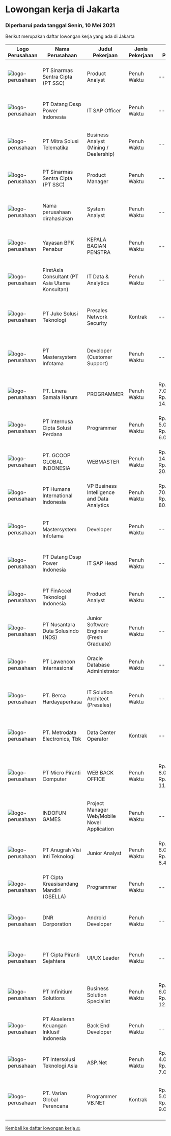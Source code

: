 
  # Lowongan kerja di Jakarta

  ### Diperbarui pada tanggal Senin, 10 Mei 2021

  Berikut merupakan daftar lowongan kerja yang ada di Jakarta

  |Logo Perusahaan | Nama Perusahaan | Judul Pekerjaan | Jenis Pekerjaan | Gaji Pekerjaan | Lokasi | Deskripsi | Tanggal diunggah | Pranala |
  | -------------- | --------------- | --------------- | --------- | --------- | -------------- | ------- | ----------- | ----------- |
  |![logo-perusahaan](https://image-service-cdn.seek.com.au/e58884736b2e3e4271cf8268401922d6585b0185/ee4dce1061f3f616224767ad58cb2fc751b8d2dc)|PT Sinarmas Sentra Cipta (PT SSC)|Product Analyst|Penuh Waktu|---|Jakarta Raya|Job description: Perform strategic and ad-hoc work in support of Product Manager to analyze user problems and requiremen Create workflow, customer...|Minggu, 09 Mei 2021|https://www.jobstreet.co.id/id/job/product-analyst-3527551?token=0~5e57b9c3-d804-482f-9682-a247738a991c&sectionRank=1&jobId=jobstreet-id-job-3527551|
|![logo-perusahaan](https://image-service-cdn.seek.com.au/48f869ba6be5074d1986ddcb7ed774eee1c825f2/ee4dce1061f3f616224767ad58cb2fc751b8d2dc)|PT Datang Dssp Power Indonesia|IT SAP Officer|Penuh Waktu|---|Jakarta Pusat|With a vision of becoming a world-class energy company with "green, low-carbon, multi-energy complementary, efficient coordination, and digital...|Minggu, 09 Mei 2021|https://www.jobstreet.co.id/id/job/it-sap-officer-3527543?token=0~5e57b9c3-d804-482f-9682-a247738a991c&sectionRank=2&jobId=jobstreet-id-job-3527543|
|![logo-perusahaan](https://image-service-cdn.seek.com.au/db13162500f6e73c8227c422adb7f11b29d7ced7/ee4dce1061f3f616224767ad58cb2fc751b8d2dc)|PT Mitra Solusi Telematika|Business Analyst (Mining / Dealership)|Penuh Waktu|---|Jakarta Selatan|Responsibilities: Brainstorm requirements a solution needs with business users Gain an understanding of the business processes relevant to the...|Senin, 10 Mei 2021|https://www.jobstreet.co.id/id/job/business-analyst-mining-dealership-3527658?token=0~5e57b9c3-d804-482f-9682-a247738a991c&sectionRank=3&jobId=jobstreet-id-job-3527658|
|![logo-perusahaan](https://image-service-cdn.seek.com.au/e58884736b2e3e4271cf8268401922d6585b0185/ee4dce1061f3f616224767ad58cb2fc751b8d2dc)|PT Sinarmas Sentra Cipta (PT SSC)|Product Manager|Penuh Waktu|---|Jakarta Raya|Job Responsibilities Perform strategic and ad-hoc work to deeply understand and communicate the problems of our customers by regularly talk with...|Minggu, 09 Mei 2021|https://www.jobstreet.co.id/id/job/product-manager-3527552?token=0~5e57b9c3-d804-482f-9682-a247738a991c&sectionRank=4&jobId=jobstreet-id-job-3527552|
|![logo-perusahaan](https://us.123rf.com/450wm/pavelstasevich/pavelstasevich1811/pavelstasevich181101027/112815900-stock-vector-no-image-available-icon-flat-vector.jpg?ver=6)|Nama perusahaan dirahasiakan|System Analyst|Penuh Waktu|---|Jakarta Raya|Purpose of the position:System Analyst who can handle system development of large projects (Mainly DWH/BI system): including analyzing current system,...|Minggu, 09 Mei 2021|https://www.jobstreet.co.id/id/job/system-analyst-3521059?token=0~5e57b9c3-d804-482f-9682-a247738a991c&sectionRank=5&jobId=jobstreet-id-job-3521059|
|![logo-perusahaan](https://image-service-cdn.seek.com.au/a11625cbdb0a881471cd329c4ceca6d5932de16e/ee4dce1061f3f616224767ad58cb2fc751b8d2dc)|Yayasan BPK Penabur|KEPALA BAGIAN PENSTRA|Penuh Waktu|---|Jakarta Barat|KEPALA BAGIAN PENSTRA (IT Departement)Kualifikasi:1. Jenjang S1 (diutamakan berjenjang S2) di jurusan Sistem Informasi atau Teknik Informatika.2....|Minggu, 09 Mei 2021|https://www.jobstreet.co.id/id/job/kepala-bagian-penstra-3520703?token=0~5e57b9c3-d804-482f-9682-a247738a991c&sectionRank=6&jobId=jobstreet-id-job-3520703|
|![logo-perusahaan](https://image-service-cdn.seek.com.au/27e315d751dacc9e725d149f3c2d53cf11ac551f/ee4dce1061f3f616224767ad58cb2fc751b8d2dc)|FirstAsia Consultant (PT Asia Utama Konsultan)|IT Data & Analytics|Penuh Waktu|---|Jakarta Raya|FirstAsia Consultants membuka lowongan kerja untuk penempatan di klien kami yang bergerak dibidang Financial Industry, yang sedang membutuhkan posisi...|Senin, 10 Mei 2021|https://www.jobstreet.co.id/id/job/it-data-analytics-3527675?token=0~5e57b9c3-d804-482f-9682-a247738a991c&sectionRank=7&jobId=jobstreet-id-job-3527675|
|![logo-perusahaan](https://image-service-cdn.seek.com.au/d35ac5ea00c4425d578be3d79ae0a51787864fee/ee4dce1061f3f616224767ad58cb2fc751b8d2dc)|PT Juke Solusi Teknologi|Presales Network Security|Kontrak|---|Jakarta Pusat|Position Summary:The Solutions Architect is a pre-sales resource that leads the consultative discovery of the client’s business goals, objectives, and...|Senin, 10 Mei 2021|https://www.jobstreet.co.id/id/job/presales-network-security-3527636?token=0~5e57b9c3-d804-482f-9682-a247738a991c&sectionRank=8&jobId=jobstreet-id-job-3527636|
|![logo-perusahaan](https://image-service-cdn.seek.com.au/c67d3e626123eb986b928345d8fd435503d07a51/ee4dce1061f3f616224767ad58cb2fc751b8d2dc)|PT Mastersystem Infotama|Developer (Customer Support)|Penuh Waktu|---|Jakarta Raya|Pengembangan aplikasi pemograman berbasis SQL Pengembangan aplikasi pemograman berbasis MySQL Pengembangan aplikasi pemograman berbasis MariaDB...|Minggu, 09 Mei 2021|https://www.jobstreet.co.id/id/job/developer-customer-support-3521269?token=0~5e57b9c3-d804-482f-9682-a247738a991c&sectionRank=9&jobId=jobstreet-id-job-3521269|
|![logo-perusahaan](https://us.123rf.com/450wm/pavelstasevich/pavelstasevich1811/pavelstasevich181101027/112815900-stock-vector-no-image-available-icon-flat-vector.jpg?ver=6)|PT. Linera Samala Harum|PROGRAMMER|Penuh Waktu|Rp. 7.000.000-Rp. 14.000.000|Jakarta Barat|PROGRAMMERDibutuhkan 2 orang Programmer dengan kriteria sebagai berikut:* Lulusan S1 dengan jurusan Teknik Informatika/ Komputer.* Diutamakan memiliki...|Minggu, 09 Mei 2021|https://www.jobstreet.co.id/id/job/programmer-3515936?token=0~5e57b9c3-d804-482f-9682-a247738a991c&sectionRank=10&jobId=jobstreet-id-job-3515936|
|![logo-perusahaan](https://image-service-cdn.seek.com.au/0a82fe5328e9199809df0ef016dee25b57b30bdb/ee4dce1061f3f616224767ad58cb2fc751b8d2dc)|PT Internusa Cipta Solusi Perdana|Programmer|Penuh Waktu|Rp. 5.000.000-Rp. 6.000.000|Jakarta Timur|Pendidikan S1 Jurusan IT Menguasai pemograman Network Menguasai database SQL/My SQL Memiliki attitude yang baik, rajin dan jujur Mampu bekerja secara...|Minggu, 09 Mei 2021|https://www.jobstreet.co.id/id/job/programmer-3521370?token=0~5e57b9c3-d804-482f-9682-a247738a991c&sectionRank=11&jobId=jobstreet-id-job-3521370|
|![logo-perusahaan](https://image-service-cdn.seek.com.au/39c84e9b5d4947b943fc64d6fae220f36905fd1e/ee4dce1061f3f616224767ad58cb2fc751b8d2dc)|PT. GCOOP GLOBAL INDONESIA|WEBMASTER|Penuh Waktu|Rp. 14.000.000-Rp. 20.000.000|Jakarta Selatan|·      Pendidikan Minimal Sarjana (Diutamakan pendidikan Sarjana IT, Design)·      Memiliki pengalaman 7 Tahun di bidang yang sama·      Memiliki...|Minggu, 09 Mei 2021|https://www.jobstreet.co.id/id/job/webmaster-3521142?token=0~5e57b9c3-d804-482f-9682-a247738a991c&sectionRank=12&jobId=jobstreet-id-job-3521142|
|![logo-perusahaan](https://image-service-cdn.seek.com.au/590e2b1b14110de92652e1fa0671971a130e7668/ee4dce1061f3f616224767ad58cb2fc751b8d2dc)|PT Humana International Indonesia|VP Business Intelligence and Data Analytics|Penuh Waktu|Rp. 70.000.000-Rp. 80.000.000|Jakarta Raya|Main Responsibilities: Work with management to identify necessary business improvement in order to meet agreed business KPI's Not limited to identify...|Senin, 10 Mei 2021|https://www.jobstreet.co.id/id/job/vp-business-intelligence-and-data-analytics-3527624?token=0~5e57b9c3-d804-482f-9682-a247738a991c&sectionRank=13&jobId=jobstreet-id-job-3527624|
|![logo-perusahaan](https://image-service-cdn.seek.com.au/c67d3e626123eb986b928345d8fd435503d07a51/ee4dce1061f3f616224767ad58cb2fc751b8d2dc)|PT Mastersystem Infotama|Developer|Penuh Waktu|---|Jakarta Raya|Candidate must possess at least Bachelor's Degree in Engineering (Computer/Telecommunication), Computer Science/Information Technology or equivalent....|Minggu, 09 Mei 2021|https://www.jobstreet.co.id/id/job/developer-3521277?token=0~5e57b9c3-d804-482f-9682-a247738a991c&sectionRank=14&jobId=jobstreet-id-job-3521277|
|![logo-perusahaan](https://image-service-cdn.seek.com.au/48f869ba6be5074d1986ddcb7ed774eee1c825f2/ee4dce1061f3f616224767ad58cb2fc751b8d2dc)|PT Datang Dssp Power Indonesia|IT SAP Head|Penuh Waktu|---|Jakarta Pusat|With a vision of becoming a world-class energy company with "green, low-carbon, multi-energy complementary, efficient coordination, and digital...|Minggu, 09 Mei 2021|https://www.jobstreet.co.id/id/job/it-sap-head-3527544?token=0~5e57b9c3-d804-482f-9682-a247738a991c&sectionRank=15&jobId=jobstreet-id-job-3527544|
|![logo-perusahaan](https://image-service-cdn.seek.com.au/2f07e1526f435d99b06e17361d3b3922c84a3b23/ee4dce1061f3f616224767ad58cb2fc751b8d2dc)|PT FinAccel Teknologi Indonesia|Product Analyst|Penuh Waktu|---|Jakarta Pusat|FinAccel (the parent company of Kredivo) is looking for an experienced marketing data analyst to support data analytics needs for the Product Team....|Minggu, 09 Mei 2021|https://www.jobstreet.co.id/id/job/product-analyst-3527482?token=0~5e57b9c3-d804-482f-9682-a247738a991c&sectionRank=16&jobId=jobstreet-id-job-3527482|
|![logo-perusahaan](https://image-service-cdn.seek.com.au/3afbeb83b5a3ce81ae8b401c4b008fe1cb9cbb5a/ee4dce1061f3f616224767ad58cb2fc751b8d2dc)|PT Nusantara Duta Solusindo (NDS)|Junior Software Engineer (Fresh Graduate)|Penuh Waktu|---|Jakarta Raya|Do you want to be part of our fresh and energic IT team to provide the best solution for our clients while expanding your skills with cutting-edge...|Jumat, 07 Mei 2021|https://www.jobstreet.co.id/id/job/junior-software-engineer-fresh-graduate-3527163?token=0~5e57b9c3-d804-482f-9682-a247738a991c&sectionRank=17&jobId=jobstreet-id-job-3527163|
|![logo-perusahaan](https://image-service-cdn.seek.com.au/aa313c82faaa064b4cd506a476c3f34d038e8160/ee4dce1061f3f616224767ad58cb2fc751b8d2dc)|PT Lawencon Internasional|Oracle Database Administrator|Penuh Waktu|---|Jakarta Raya|Job Description : Building database systems of high availability and quality depending on each end user’s specialized role Designing and implementing...|Minggu, 09 Mei 2021|https://www.jobstreet.co.id/id/job/oracle-database-administrator-3521587?token=0~5e57b9c3-d804-482f-9682-a247738a991c&sectionRank=18&jobId=jobstreet-id-job-3521587|
|![logo-perusahaan](https://image-service-cdn.seek.com.au/0c900ac2b5b1a2cf9bee651ce5d069e68ff14c92/ee4dce1061f3f616224767ad58cb2fc751b8d2dc)|PT. Berca Hardayaperkasa|IT Solution Architect (Presales)|Penuh Waktu|---|Jakarta Pusat|Job Description: Assessment for customer current pain point, business objective and IT requirement Design IT Infrastructure for Server, Storage,...|Minggu, 09 Mei 2021|https://www.jobstreet.co.id/id/job/it-solution-architect-presales-3520851?token=0~5e57b9c3-d804-482f-9682-a247738a991c&sectionRank=19&jobId=jobstreet-id-job-3520851|
|![logo-perusahaan](https://image-service-cdn.seek.com.au/360ff551a5280d24a3ac9432bdc8ba5ec988566b/ee4dce1061f3f616224767ad58cb2fc751b8d2dc)|PT. Metrodata Electronics, Tbk|Data Center Operator|Kontrak|---|Jakarta Selatan|Qualification Candidate must possess at least Diploma in Engineering (Computer/Telecommunication), Computer Science/Information Technology or...|Senin, 10 Mei 2021|https://www.jobstreet.co.id/id/job/data-center-operator-3527655?token=0~5e57b9c3-d804-482f-9682-a247738a991c&sectionRank=20&jobId=jobstreet-id-job-3527655|
|![logo-perusahaan](https://image-service-cdn.seek.com.au/94c9fb98c4e7f4339720ec3fa466c90ccb3f794b/ee4dce1061f3f616224767ad58cb2fc751b8d2dc)|PT Micro Piranti Computer|WEB BACK OFFICE|Penuh Waktu|Rp. 8.000.000-Rp. 11.200.000|Jakarta Pusat|Berpengalaman dengan C#, Net ASP MVC Berpengalaman dengan HTML,CSS, JS Berpengalaman dengan Framework Angular Berpengalaman dengan MS SQL Server Mampu...|Jumat, 07 Mei 2021|https://www.jobstreet.co.id/id/job/web-back-office-3519537?token=0~5e57b9c3-d804-482f-9682-a247738a991c&sectionRank=21&jobId=jobstreet-id-job-3519537|
|![logo-perusahaan](https://image-service-cdn.seek.com.au/34cb40e82f343b94e2cd3d8c9052f4042ecff6b1/ee4dce1061f3f616224767ad58cb2fc751b8d2dc)|INDOFUN GAMES|Project Manager Web/Mobile Novel Application|Penuh Waktu|---|Jakarta Pusat|Project ManagerResponsibilities-      Manage project timeline, budget and status to ensure the project is on-track.-      Work closely with IT, Design...|Minggu, 09 Mei 2021|https://www.jobstreet.co.id/id/job/project-manager-web-mobile-novel-application-3516104?token=0~5e57b9c3-d804-482f-9682-a247738a991c&sectionRank=22&jobId=jobstreet-id-job-3516104|
|![logo-perusahaan](https://image-service-cdn.seek.com.au/400147b601611eae4e758ad70a51a8d1ebd0c2e6/ee4dce1061f3f616224767ad58cb2fc751b8d2dc)|PT Anugrah Visi Inti Teknologi|Junior Analyst|Penuh Waktu|Rp. 6.000.000-Rp. 8.400.000|Jakarta Barat|Job Description:Responsibility : Coordinate with customer and internal team if there's any issue in the implemented system. Solving any issues related...|Jumat, 07 Mei 2021|https://www.jobstreet.co.id/id/job/junior-analyst-3526700?token=0~5e57b9c3-d804-482f-9682-a247738a991c&sectionRank=23&jobId=jobstreet-id-job-3526700|
|![logo-perusahaan](https://image-service-cdn.seek.com.au/8bdaf93ac6c27248d0f5b0789ebd1fe77416c632/ee4dce1061f3f616224767ad58cb2fc751b8d2dc)|PT Cipta Kreasisandang Mandiri (OSELLA)|Programmer|Penuh Waktu|---|Jakarta Raya|Job Qualifications : Candidate must possess at least bachleor's Degree in Computer Science/Information Technology or equivalent Strong in PHP...|Sabtu, 08 Mei 2021|https://www.jobstreet.co.id/id/job/programmer-3515762?token=0~5e57b9c3-d804-482f-9682-a247738a991c&sectionRank=24&jobId=jobstreet-id-job-3515762|
|![logo-perusahaan](https://image-service-cdn.seek.com.au/2f48b94ed181db082a43c49c0a9bf656aa9f995e/ee4dce1061f3f616224767ad58cb2fc751b8d2dc)|DNR Corporation|Android Developer|Penuh Waktu|---|Jakarta Selatan|Job Description Develop mobile application for Android Phone Have regular scrum meeting with manager Minimum Qualifications Show us your killer...|Minggu, 09 Mei 2021|https://www.jobstreet.co.id/id/job/android-developer-3521381?token=0~5e57b9c3-d804-482f-9682-a247738a991c&sectionRank=25&jobId=jobstreet-id-job-3521381|
|![logo-perusahaan](https://image-service-cdn.seek.com.au/a58d3b3ae0f3640e2ea322f7c814b31984fccf08/ee4dce1061f3f616224767ad58cb2fc751b8d2dc)|PT Cipta Piranti Sejahtera|UI/UX Leader|Penuh Waktu|---|Jakarta Raya|We are software development company, our brand ACCURATE has won the Top Brand Award for the 5th consecutive year (2016-2021) in the accounting...|Minggu, 09 Mei 2021|https://www.jobstreet.co.id/id/job/ui-ux-leader-3521604?token=0~5e57b9c3-d804-482f-9682-a247738a991c&sectionRank=26&jobId=jobstreet-id-job-3521604|
|![logo-perusahaan](https://image-service-cdn.seek.com.au/06c3df56b6369bca590439015e58338a9695ed80/ee4dce1061f3f616224767ad58cb2fc751b8d2dc)|PT Infinitium Solutions|Business Solution Specialist|Penuh Waktu|Rp. 6.000.000-Rp. 12.000.000|Jakarta Pusat|Job Responsibilities: To attend meetings with potential clients to determine technical and business requirements and ensuring that all necessary...|Sabtu, 08 Mei 2021|https://www.jobstreet.co.id/id/job/business-solution-specialist-3515926?token=0~5e57b9c3-d804-482f-9682-a247738a991c&sectionRank=27&jobId=jobstreet-id-job-3515926|
|![logo-perusahaan](https://image-service-cdn.seek.com.au/4bdf26ac4004bd855496f41db6f7952705bcea0e/ee4dce1061f3f616224767ad58cb2fc751b8d2dc)|PT Akseleran Keuangan Inklusif Indonesia|Back End Developer|Penuh Waktu|---|Jakarta Pusat|Responsibilities: Write well designed, testable, efficient code by using best software development practices Create and maintain software...|Minggu, 09 Mei 2021|https://www.jobstreet.co.id/id/job/back-end-developer-3520847?token=0~5e57b9c3-d804-482f-9682-a247738a991c&sectionRank=28&jobId=jobstreet-id-job-3520847|
|![logo-perusahaan](https://image-service-cdn.seek.com.au/f715d3e393651de2fe5a9214d72612dd30f629b2/ee4dce1061f3f616224767ad58cb2fc751b8d2dc)|PT Intersolusi Teknologi Asia|ASP.Net|Penuh Waktu|Rp. 4.000.000-Rp. 7.000.000|Jakarta Raya|Responsibilities: Design and build applications for the Web platform. Ensure the performance, quality, and responsiveness of applications. Collaborate...|Sabtu, 08 Mei 2021|https://www.jobstreet.co.id/id/job/asp-net-3520179?token=0~5e57b9c3-d804-482f-9682-a247738a991c&sectionRank=29&jobId=jobstreet-id-job-3520179|
|![logo-perusahaan](https://image-service-cdn.seek.com.au/b3b5dc9560a1c4a53eadb964606585c53ce3f6ca/ee4dce1061f3f616224767ad58cb2fc751b8d2dc)|PT. Varian Global Perencana|Programmer VB.NET|Kontrak|Rp. 5.000.000-Rp. 9.000.000|Jakarta Raya|KUALIFIKASI Memiliki pengalaman minimal 3 tahun dalam pembangunan dan pengerjaan aplikasi berbasis Client Server menggunakan pemrograman VB.NET Expert...|Minggu, 09 Mei 2021|https://www.jobstreet.co.id/id/job/programmer-vb-net-3520801?token=0~5e57b9c3-d804-482f-9682-a247738a991c&sectionRank=30&jobId=jobstreet-id-job-3520801|


  [Kembali ke daftar lowongan kerja 🔙](../README.md#daftar-lowongan-kerja)
  
